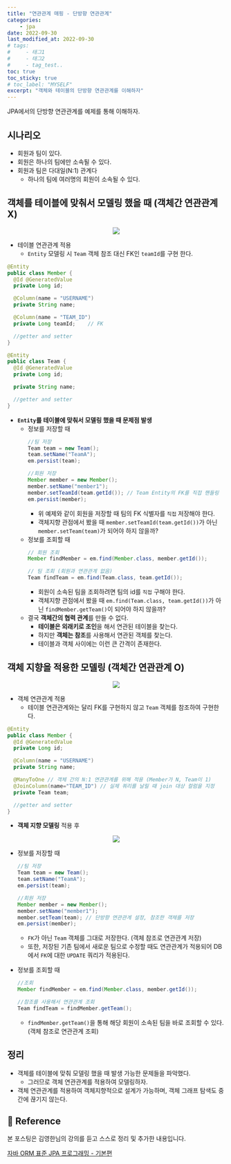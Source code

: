 ```yaml
---
title: "연관관계 매핑 - 단방향 연관관계"
categories: 
    - jpa
date: 2022-09-30
last_modified_at: 2022-09-30
# tags:
#     - 태그1
#     - 태그2
#     - tag_test..
toc: true
toc_sticky: true
# toc_label: "MYSELF"
excerpt: "객체와 테이블의 단방향 연관관계를 이해하자"
---
```


JPA에서의 단방향 연관관계를 예제를 통해 이해하자.

## 시나리오
- 회원과 팀이 있다.
- 회원은 하나의 팀에만 소속될 수 있다.
- 회원과 팀은 다대일(N:1) 관계다
  - 하나의 팀에 여러명의 회원이 소속될 수 있다.

## 객체를 테이블에 맞춰서 모델링 했을 때 (객체간 연관관계 X)
<center><img src="https://user-images.githubusercontent.com/36228833/193238545-c124e888-9fbb-4883-8b57-229039ff7851.png"></center>

- 테이블 연관관계 적용
  - `Entity` 모델링 시 `Team` 객체 참조 대신 FK인 `teamId`를 구현 한다.  

```java
@Entity
public class Member { 
  @Id @GeneratedValue
  private Long id;

  @Column(name = "USERNAME")
  private String name;

  @Column(name = "TEAM_ID")
  private Long teamId;    // FK

  //getter and setter
}
```
```java
@Entity
public class Team {
  @Id @GeneratedValue
  private Long id;

  private String name;

  //getter and setter 
}
```

- **`Entity`를 테이블에 맞춰서 모델링 했을 때 문제점 발생**
  - 정보를 저장할 때
    ```java
    //팀 저장
    Team team = new Team();
    team.setName("TeamA");
    em.persist(team);

    //회원 저장
    Member member = new Member();
    member.setName("member1");
    member.setTeamId(team.getId()); // Team Entity의 FK를 직접 핸들링
    em.persist(member);
    ```
    - 위 예제와 같이 회원을 저장할 때 팀의 FK 식별자를 `직접` 저장해야 한다.
    - 객체지향 관점에서 봤을 때 `member.setTeamId(team.getId())`가 아닌 `member.setTeam(team)`가 되어야 하지 않을까?
  - 정보를 조회할 때
    ```java
    // 회원 조회
    Member findMember = em.find(Member.class, member.getId());

    // 팀 조회 (회원과 연관관계 없음)
    Team findTeam = em.find(Team.class, team.getId());
    ```
    - 회원이 소속된 팀을 조회하려면 팀의 id를 `직접` 구해야 한다.
    - 객체지향 관점에서 봤을 때 `em.find(Team.class, team.getId())`가 아닌 `findMember.getTeam()`이 되어야 하지 않을까?
  - 결국 **객체간의 협력 관계**를 만들 수 없다.
    - **테이블은 외래키로 조인**을 해서 연관된 테이블을 찾는다.
    - 하지만 **객체는 참조**를 사용해서 연관된 객체를 찾는다.
    - 테이블과 객체 사이에는 이런 큰 간격이 존재한다.

## 객체 지향을 적용한 모델링 (객체간 연관관계 O)
<center><img src="https://user-images.githubusercontent.com/36228833/193238678-a29802d1-75a2-4559-a8db-22a67ea42e0d.png"></center>

- 객체 연관관계 적용
  - 테이블 연관관계와는 달리 FK를 구현하지 않고 `Team` 객체를 참조하여 구현한다.  

```java
@Entity
public class Member { 
  @Id @GeneratedValue
  private Long id;

  @Column(name = "USERNAME")
  private String name;

  @ManyToOne // 객체 간의 N:1 연관관계를 위해 적용 (Member가 N, Team이 1)
  @JoinColumn(name="TEAM_ID") // 실제 쿼리를 날릴 때 join 대상 컬럼을 지정
  private Team team; 

  //getter and setter
}
```

- **객체 지향 모델링** 적용 후
<center><img src="https://user-images.githubusercontent.com/36228833/193238746-dba1e309-bdda-4d7c-87b4-abf322618ccf.png"></center>

  - 정보를 저장할 때
    ```java
    //팀 저장
    Team team = new Team();
    team.setName("TeamA");
    em.persist(team);

    //회원 저장
    Member member = new Member();
    member.setName("member1");
    member.setTeam(team); // 단방향 연관관계 설정, 참조한 객체를 저장
    em.persist(member);
    ```
    - `FK`가 아닌 `Team` 객체를 그대로 저장한다. (객체 참조로 연관관계 저장)
    - 또한, 저장된 기존 팀에서 새로운 팀으로 수정할 때도 연관관계가 적용되어 DB에서 `FK`에 대한 `UPDATE` 쿼리가 적용된다. 

  - 정보를 조회할 때
    ```java
    //조회
    Member findMember = em.find(Member.class, member.getId());

    //참조를 사용해서 연관관계 조회
    Team findTeam = findMember.getTeam();
    ```
    - `findMember.getTeam()`을 통해 해당 회원이 소속된 팀을 바로 조회할 수 있다. (객체 참조로 연관관계 조회)

## 정리
- 객체를 테이블에 맞춰 모델링 했을 때 발생 가능한 문제들을 파악했다.
  - 그러므로 객체 연관관계를 적용하여 모델링하자.
- 객체 연관관계를 적용하여 객체지향적으로 설계가 가능하며, 객체 그래프 탐색도 중간에 끊기지 않는다.

## 📣 Reference
본 포스팅은 김영한님의 강의를 듣고 스스로 정리 및 추가한 내용입니다.

[자바 ORM 표준 JPA 프로그래밍 - 기본편](https://www.inflearn.com/course/ORM-JPA-Basic/dashboard)<br/>
